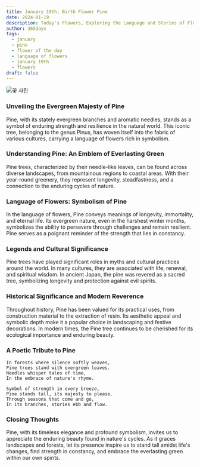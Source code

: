 ```yaml
---
title: January 19th, Birth Flower Pine
date: 2024-01-19
description: Today's Flowers, Exploring the Language and Stories of Flowers Pine
author: 365days
tags:
  - january
  - pine
  - flower of the day
  - language of flowers
  - january 19th
  - flowers
draft: false
---
```

![꽃 사진](https://cdn.pixabay.com/photo/2015/01/04/11/12/pine-588159_1280.jpg#center)
### Unveiling the Evergreen Majesty of Pine

Pine, with its stately evergreen branches and aromatic needles, stands as a symbol of enduring strength and resilience in the natural world. This iconic tree, belonging to the genus Pinus, has woven itself into the fabric of various cultures, carrying a language of flowers rich in symbolism.

### Understanding Pine: An Emblem of Everlasting Green

Pine trees, characterized by their needle-like leaves, can be found across diverse landscapes, from mountainous regions to coastal areas. With their year-round greenery, they represent longevity, steadfastness, and a connection to the enduring cycles of nature.

### Language of Flowers: Symbolism of Pine

In the language of flowers, Pine conveys meanings of longevity, immortality, and eternal life. Its evergreen nature, even in the harshest winter months, symbolizes the ability to persevere through challenges and remain resilient. Pine serves as a poignant reminder of the strength that lies in constancy.

### Legends and Cultural Significance

Pine trees have played significant roles in myths and cultural practices around the world. In many cultures, they are associated with life, renewal, and spiritual wisdom. In ancient Japan, the pine was revered as a sacred tree, symbolizing longevity and protection against evil spirits.

### Historical Significance and Modern Reverence

Throughout history, Pine has been valued for its practical uses, from construction material to the extraction of resin. Its aesthetic appeal and symbolic depth make it a popular choice in landscaping and festive decorations. In modern times, the Pine tree continues to be cherished for its ecological importance and enduring beauty.

### A Poetic Tribute to Pine

```plaintext
In forests where silence softly weaves,
Pine trees stand with evergreen leaves.
Needles whisper tales of time,
In the embrace of nature's rhyme.

Symbol of strength in every breeze,
Pine stands tall, its majesty to please.
Through seasons that come and go,
In its branches, stories ebb and flow.
```

### Closing Thoughts

Pine, with its timeless elegance and profound symbolism, invites us to appreciate the enduring beauty found in nature's cycles. As it graces landscapes and forests, let its presence inspire us to stand tall amidst life's changes, find strength in constancy, and embrace the everlasting green within our own spirits.